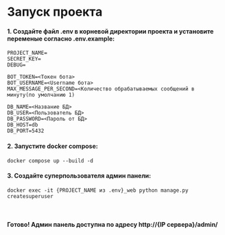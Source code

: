 <h1>Запуск проекта</h1>

<h4>
1. Создайте файл .env в корневой директории 
проекта и установите переменые согласно .env.example:
</h4>

```requirements
PROJECT_NAME=
SECRET_KEY=
DEBUG=

BOT_TOKEN=<Токен бота>
BOT_USERNAME=<Username бота>
MAX_MESSAGE_PER_SECOND=<Количество обрабатываемых сообщений в минуту(по умолчанию 1)

DB_NAME=<Название БД>
DB_USER=<Пользователь БД>
DB_PASSWORD=<Пароль от БД>
DB_HOST=db
DB_PORT=5432
```

<h4>
2. Запустите docker compose:
</h4>

```commandline
docker compose up --build -d
```


<h4>
3. Создайте суперпользователя админ панели:
</h4>

```commandline
docker exec -it {PROJECT_NAME из .env}_web python manage.py createsuperuser
```
<br>
<h4>
Готово! Админ панель доступна по адресу http://{IP сервера}/admin/
</h4>


